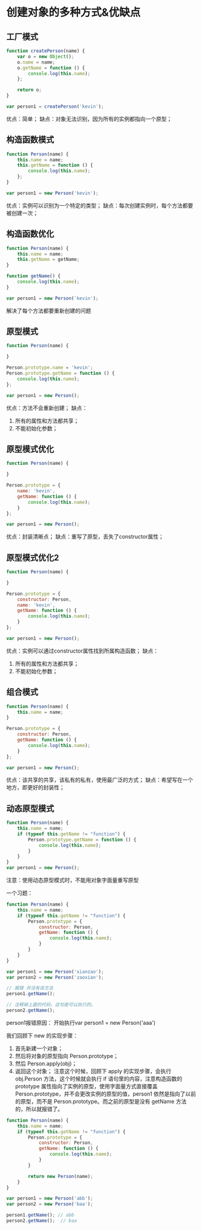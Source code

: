 # 创建对象的多种方式&优缺点

## 工厂模式
```js
function createPerson(name) {
    var o = new Object();
    o.name = name;
    o.getName = function () {
        console.log(this.name);
    };

    return o;
}

var person1 = createPerson('kevin');
```
优点：简单；
缺点：对象无法识别，因为所有的实例都指向一个原型；

## 构造函数模式
```js
function Person(name) {
    this.name = name;
    this.getName = function () {
        console.log(this.name);
    };
}

var person1 = new Person('kevin');
```
优点：实例可以识别为一个特定的类型；
缺点：每次创建实例时，每个方法都要被创建一次；

## 构造函数优化

```js
function Person(name) {
    this.name = name;
    this.getName = getName;
}

function getName() {
    console.log(this.name);
}

var person1 = new Person('kevin');
```
解决了每个方法都要重新创建的问题

## 原型模式

```js
function Person(name) {

}

Person.prototype.name = 'kevin';
Person.prototype.getName = function () {
    console.log(this.name);
};

var person1 = new Person();
```
优点：方法不会重新创建；
缺点：
1. 所有的属性和方法都共享；
2. 不能初始化参数；

##  原型模式优化

```js
function Person(name) {

}

Person.prototype = {
    name: 'kevin',
    getName: function () {
        console.log(this.name);
    }
};

var person1 = new Person();
```
优点：封装清晰点；
缺点：重写了原型，丢失了constructor属性；

## 原型模式优化2
```js
function Person(name) {

}

Person.prototype = {
    constructor: Person,
    name: 'kevin',
    getName: function () {
        console.log(this.name);
    }
};

var person1 = new Person();
```
优点：实例可以通过constructor属性找到所属构造函数；
缺点：
1. 所有的属性和方法都共享；
2. 不能初始化参数；
   
## 组合模式
```js
function Person(name) {
    this.name = name;
}

Person.prototype = {
    constructor: Person,
    getName: function () {
        console.log(this.name);
    }
};

var person1 = new Person();
```
优点：该共享的共享，该私有的私有，使用最广泛的方式；
缺点：希望写在一个地方，即更好的封装性；

## 动态原型模式
```js
function Person(name) {
    this.name = name;
    if (typeof this.getName != "function") {
        Person.prototype.getName = function () {
            console.log(this.name);
        }
    }
}
var person1 = new Person();
```
注意：使用动态原型模式时，不能用对象字面量重写原型

一个习题：
```js
function Person(name) {
    this.name = name;
    if (typeof this.getName != "function") {
        Person.prototype = {
            constructor: Person,
            getName: function () {
                console.log(this.name);
            }
        }
    }
}

var person1 = new Person('xianzao');
var person2 = new Person('zaoxian');

// 报错 并没有该方法
person1.getName();

// 注释掉上面的代码，这句是可以执行的。
person2.getName();
```

person1报错原因：
开始执行var person1 = new Person('aaa')

我们回顾下 new 的实现步骤：
1. 首先新建一个对象；
2. 然后将对象的原型指向 Person.prototype；
3. 然后 Person.apply(obj)；
4. 返回这个对象；
注意这个时候，回顾下 apply 的实现步骤，会执行 obj.Person 方法，这个时候就会执行 if 语句里的内容，注意构造函数的 prototype 属性指向了实例的原型，使用字面量方式直接覆盖 Person.prototype，并不会更改实例的原型的值，person1 依然是指向了以前的原型，而不是 Person.prototype。而之前的原型是没有 getName 方法的，所以就报错了。
```js
function Person(name) {
    this.name = name;
    if (typeof this.getName != "function") {
        Person.prototype = {
            constructor: Person,
            getName: function () {
                console.log(this.name);
            }
        }

        return new Person(name);
    }
}

var person1 = new Person('abb');
var person2 = new Person('baa');

person1.getName(); // abb
person2.getName();  // baa

```